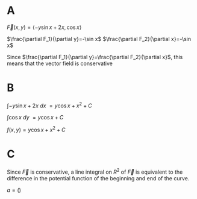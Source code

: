 # A

$\vec F(x,y)=\langle-y\sin x+2x,\cos x\rangle$

$\frac{\partial F_1}{\partial y}=-\sin x$
$\frac{\partial F_2}{\partial x}=-\sin x$

Since $\frac{\partial F_1}{\partial y}=\frac{\partial F_2}{\partial x}$, this means that the vector field is conservative

# B

$\int-y\sin x+2x~dx$
$=y\cos x+x^2+C$

$\int\cos x~dy$
$=y\cos x+C$

$f(x,y)=y\cos x+x^2+C$

# C

Since $\vec F$ is conservative, a line integral on $R^2$ of $\vec F$ is equivalent to the difference in the potential function of the beginning and end of the curve.

$a=()$